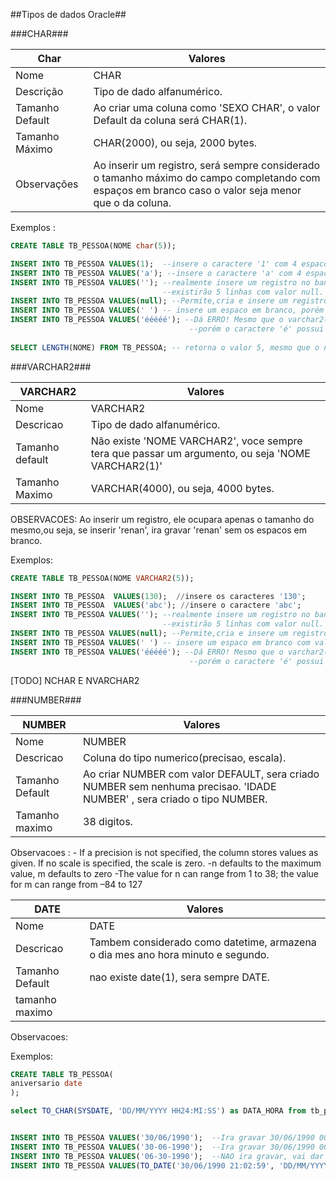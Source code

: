 ##Tipos de dados Oracle##





###CHAR###

**Char**           | Valores
-------------------|------------------------------------------------------------------------------
Nome               | CHAR
Descrição          | Tipo de dado alfanumérico.
Tamanho Default    | Ao criar uma coluna como 'SEXO CHAR', o valor Default da coluna será CHAR(1).
Tamanho Máximo     | CHAR(2000), ou seja, 2000 bytes.
Observações        | Ao inserir um registro, será sempre considerado o tamanho máximo do campo completando com espaços em branco caso o valor seja menor que o da coluna.

Exemplos :
```SQL
CREATE TABLE TB_PESSOA(NOME char(5));

INSERT INTO TB_PESSOA VALUES(1);  --insere o caractere '1' com 4 espacos a direita '1    ';
INSERT INTO TB_PESSOA VALUES('a'); --insere o caractere 'a' com 4 espacos a direita 'a    ';
INSERT INTO TB_PESSOA VALUES(''); --realmente insere um registro no banco, porem esse valor fica como (null), se inserir 5 vezes, 
                                  --existirão 5 linhas com valor null.
INSERT INTO TB_PESSOA VALUES(null); --Permite,cria e insere um registro com valor null;                                  
INSERT INTO TB_PESSOA VALUES(' ') -- insere um espaco em branco, porém em vez de ' ', vai ficar '     ';
INSERT INTO TB_PESSOA VALUES('ééééé'); --Dá ERRO! Mesmo que o varchar2(5) seja tamanho 5, são 5 bytes de capacidade,
                                        --porém o caractere 'é' possui 3 bytes cada.
                                        
SELECT LENGTH(NOME) FROM TB_PESSOA; -- retorna o valor 5, mesmo que o nome cadastrado seja 'a'('a    ');
```

###VARCHAR2###

**VARCHAR2**           | Valores
-------------------|------------------------------------------------------------------------------
Nome | VARCHAR2
Descricao | Tipo de dado alfanumérico.
Tamanho default| Não existe 'NOME VARCHAR2', voce sempre tera que passar um argumento, ou seja 'NOME VARCHAR2(1)'
Tamanho Maximo | VARCHAR(4000), ou seja, 4000 bytes.
OBSERVACOES: Ao inserir um registro, ele ocupara apenas o tamanho do mesmo,ou seja, se inserir 'renan', ira gravar 'renan' sem os espacos em branco.

Exemplos:
```SQL
CREATE TABLE TB_PESSOA(NOME VARCHAR2(5));

INSERT INTO TB_PESSOA  VALUES(130);  //insere os caracteres '130';
INSERT INTO TB_PESSOA  VALUES('abc'); //insere o caractere 'abc';
INSERT INTO TB_PESSOA VALUES(''); --realmente insere um registro no banco, porem esse valor fica como (null), se inserir 5 vezes, 
                                  --existirão 5 linhas com valor null.
INSERT INTO TB_PESSOA VALUES(null); --Permite,cria e insere um registro com valor null; 
INSERT INTO TB_PESSOA VALUES(' ') -- insere um espaco em branco com valor ' ', repare que ' ' NAO EH NULL.
INSERT INTO TB_PESSOA VALUES('ééééé'); --Dá ERRO! Mesmo que o varchar2(5) seja tamanho 5, são 5 bytes de capacidade,
                                        --porém o caractere 'é' possui 3 bytes cada.
```

[TODO] NCHAR E NVARCHAR2

###NUMBER###

**NUMBER**           | Valores
-------------------|------------------------------------------------------------------------------
Nome | NUMBER
Descricao |  Coluna do tipo numerico(precisao, escala).
Tamanho Default |  Ao criar NUMBER com valor DEFAULT, sera criado NUMBER sem nenhuma precisao.  'IDADE NUMBER' , sera criado o tipo NUMBER.
Tamanho maximo | 38 digitos.
Observacoes : - If a precision is not specified, the column stores values as given. If no scale is specified, the scale is zero.
              -n defaults to the maximum value, m defaults to zero
              -The value for n can range from 1 to 38; the value for m can range from –84 to 127
 




**DATE**           | Valores
-------------------|------------------------------------------------------------------------------
Nome| DATE
Descricao | Tambem considerado como datetime, armazena o dia mes ano hora minuto e segundo.
Tamanho Default |nao existe date(1), sera sempre DATE.
tamanho maximo |
Observacoes:


Exemplos:
```SQL
CREATE TABLE TB_PESSOA(
aniversario date
);

select TO_CHAR(SYSDATE, 'DD/MM/YYYY HH24:MI:SS') as DATA_HORA from tb_pessoa;


INSERT INTO TB_PESSOA VALUES('30/06/1990');  --Ira gravar 30/06/1990 00:00:00
INSERT INTO TB_PESSOA VALUES('30-06-1990');  --Ira gravar 30/06/1990 00:00:00
INSERT INTO TB_PESSOA VALUES('06-30-1990');  --NAO ira gravar, vai dar erro.
INSERT INTO TB_PESSOA VALUES(TO_DATE('30/06/1990 21:02:59', 'DD/MM/YYYY HH24:MI:SS')); --Ira gravar 30/06/1990 21:02:59
```
